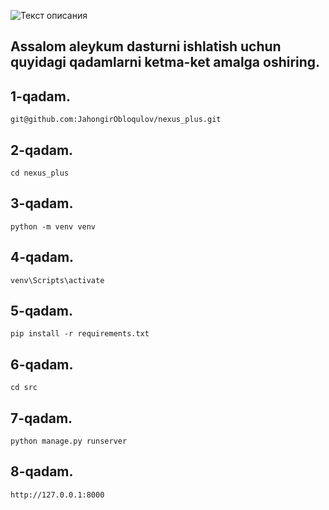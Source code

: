 ![Текст описания]([https://miro.medium.com/v2/resize:fit:1400/1*Bd5dYeGhFGhYuqJUpHjrNA.png])

## Assalom aleykum dasturni ishlatish uchun quyidagi qadamlarni ketma-ket amalga oshiring.

## 1-qadam.
```
git@github.com:JahongirObloqulov/nexus_plus.git
```
## 2-qadam.
```
cd nexus_plus
```
## 3-qadam.
```
python -m venv venv
```
## 4-qadam.
```
venv\Scripts\activate
```
## 5-qadam.
```
pip install -r requirements.txt
```
## 6-qadam.
```
cd src
```
## 7-qadam.
```
python manage.py runserver
```
## 8-qadam.
```
http://127.0.0.1:8000
```

